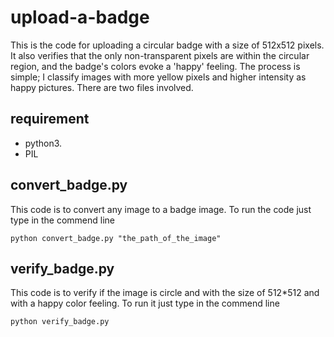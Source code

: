# upload-a-badge

This is the code for uploading a circular badge with a size of 512x512 pixels. It also verifies that the only non-transparent pixels are within the circular region, and the badge's colors evoke a 'happy' feeling. The process is simple; I classify images with more yellow pixels and higher intensity as happy pictures. There are two files involved.
## requirement 
- python3.
- PIL

## convert_badge.py
This code is to convert any image to a badge image.
To run the code just type in the commend line 
```
python convert_badge.py "the_path_of_the_image"
```
## verify_badge.py
This code is to verify if the image is circle and with the size of 512*512 and with a happy color feeling.
To run it just type in the commend line 
```
python verify_badge.py
```

